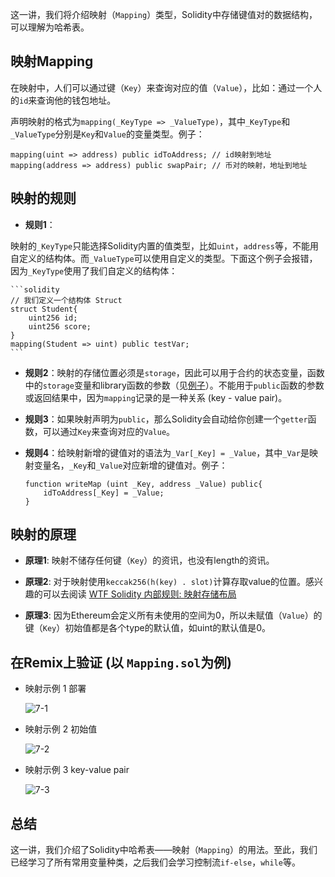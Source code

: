 
这一讲，我们将介绍映射（`Mapping`）类型，Solidity中存储键值对的数据结构，可以理解为哈希表。

## 映射Mapping

在映射中，人们可以通过键（`Key`）来查询对应的值（`Value`），比如：通过一个人的`id`来查询他的钱包地址。

声明映射的格式为`mapping(_KeyType => _ValueType)`，其中`_KeyType`和`_ValueType`分别是`Key`和`Value`的变量类型。例子：

```solidity
mapping(uint => address) public idToAddress; // id映射到地址
mapping(address => address) public swapPair; // 币对的映射，地址到地址
```

## 映射的规则

- **规则1**：

映射的`_KeyType`只能选择Solidity内置的值类型，比如`uint`，`address`等，不能用自定义的结构体。而`_ValueType`可以使用自定义的类型。下面这个例子会报错，因为`_KeyType`使用了我们自定义的结构体：

    ```solidity
    // 我们定义一个结构体 Struct
    struct Student{
        uint256 id;
        uint256 score; 
    }
    mapping(Student => uint) public testVar;
    ```

- **规则2**：映射的存储位置必须是`storage`，因此可以用于合约的状态变量，函数中的`storage`变量和library函数的参数（见[例子](https://github.com/ethereum/solidity/issues/4635)）。不能用于`public`函数的参数或返回结果中，因为`mapping`记录的是一种关系 (key - value pair)。

- **规则3**：如果映射声明为`public`，那么Solidity会自动给你创建一个`getter`函数，可以通过`Key`来查询对应的`Value`。

- **规则4**：给映射新增的键值对的语法为`_Var[_Key] = _Value`，其中`_Var`是映射变量名，`_Key`和`_Value`对应新增的键值对。例子：

    ```solidity
    function writeMap (uint _Key, address _Value) public{
        idToAddress[_Key] = _Value;
    }
    ```

## 映射的原理

- **原理1**: 映射不储存任何键（`Key`）的资讯，也没有length的资讯。

- **原理2**: 对于映射使用`keccak256(h(key) . slot)`计算存取value的位置。感兴趣的可以去阅读 [WTF Solidity 内部规则: 映射存储布局](https://github.com/WTFAcademy/WTF-Solidity-Internals/tree/master/tutorials/02_MappingStorage)

- **原理3**: 因为Ethereum会定义所有未使用的空间为0，所以未赋值（`Value`）的键（`Key`）初始值都是各个type的默认值，如uint的默认值是0。

## 在Remix上验证 (以 `Mapping.sol`为例)

- 映射示例 1 部署

    ![7-1](https://www.wtf.academy/assets/images/7-1-2768f65eec9dbbc8771275b45c937e96.jpg)

- 映射示例 2 初始值

    ![7-2](https://www.wtf.academy/assets/images/7-2-886db6cf3743df280acac78c151971f3.jpg)

- 映射示例 3 key-value pair

    ![7-3](https://www.wtf.academy/assets/images/7-3-88745249067310f5e280dd60b2560adb.jpg)

## 总结

这一讲，我们介绍了Solidity中哈希表——映射（`Mapping`）的用法。至此，我们已经学习了所有常用变量种类，之后我们会学习控制流`if-else`，`while`等。